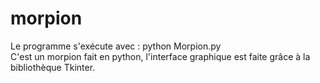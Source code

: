 # morpion

Le programme s'exécute avec : python Morpion.py  
C'est un morpion fait en python, l'interface graphique est faite grâce à la bibliothèque Tkinter.
